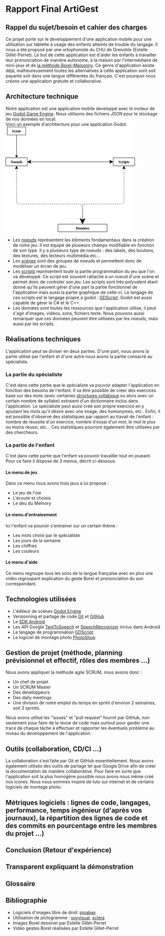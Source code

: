 # Rapport Final ArtiGest

## Rappel du sujet/besoin et cahier des charges
Ce projet porte sur le developpement d'une application mobile pour une utilisation sur tablette à usage des enfants atteints de trouble du langage.
Il nous a été proposé par une ortophoniste du CHU de Grenoble (Estelle Gillet-Perret).
Le but de cette application est d'aider les enfants à travailler leur prononciation de manière autonome, à la maison par l'intermédiaire de mini-jeux et de [la méthode Borel-Maisonny](https://fr.wikipedia.org/wiki/M%C3%A9thode_Borel-Maisonny).
Ce genre d'application existe déjà, malheureusement toutes les alternatives à cette application sont soit payante soit dans une langue différentes du français. C'est pourquoi nous créons une application gratuite et collaborative.

## Architecture technique
Notre application est une application mobile developpé avec le moteur de jeu [Godot Game Engine](https://godotengine.org).
Nous utilisons des fichiers *JSON* pour le stockage de nos données en local.  
Voici un exemple d'architecture pour une application Godot.  
![](https://github.com/WriteInGesturesProject/docs/blob/master/Images/Architecture.png)  

- Les [noeuds](http://docs.godotengine.org/fr/latest/getting_started/step_by_step/scenes_and_nodes.html#nodes) représentent les éléments fondamentaux dans la création de notre jeu. Il est équipé de plusieurs champs modifiable en fonction de son type. Il y a plusieurs type de noeuds : des labels, des boutons, des textures, des lecteurs multimédia etc...  
- Les [scènes](http://docs.godotengine.org/fr/latest/getting_started/step_by_step/scenes_and_nodes.html#scenes) sont des groupes de noeuds et permettent donc de modéliser un écran de jeu.  
- Les [scripts](https://docs.godotengine.org/fr/latest/getting_started/scripting/visual_script/getting_started.html) représentent toute la partie programmation du jeu que l'on va développé. Ce script est souvent rattaché à un noeud d'une scène et permet donc de controler son jeu. Les scripts sont très polyvalent étant donné qu'ils peuvent gérer d'une part la partie fonctionnel de l'application mais aussi la partie graphique de celle-ci.  Le langage de ces scripts est le langage propre a godot : [GDScript](https://docs.godotengine.org/fr/latest/getting_started/scripting/gdscript/gdscript_advanced.html). Godot est aussi capable de gérer le C# et le C++.
- Les données sont toutes les ressources que l'application utilise, il peut s'agir d'images, vidéos, sons, fichiers texte. Nous pouvons aussi remarquer que ces données peuvent être utilisées par les noeuds, mais aussi par les scripts.


## Réalisations techniques
L'application peut se diviser en deux parties. D'une part, nous avons la partie utilisé par l'enfant et d'une autre nous avons la partie consacré au spécialiste.


### La partie du spécialiste
C'est dans cette partie que le spécialiste va pouvoir adapter l'application en fonction des besoins de l'enfant. Il va être possible de créer des exercices basé sur des mots (avec certaines [structures syllabique](https://www.sfu.ca/fren270/phonologie/page4_7.html) ou alors avec un certain nombre de syllabe) extraient d'un dictionnaire inclus dans l'application. Le spécialiste peut aussi créé son propre exercice en y ajoutant les mots qu'il désire avec une image, des homonymes, etc..
Enfin, il est possible d'observé des statistiques par rapport au travail de l'enfant : nombre de réussite d'un exercice, nombre d'essai d'un mot, le mot le plus ou moins réussi, etc... Ces statistiques pourront également être utilisées par des chercheurs.


### La partie de l'enfant
C'est dans cette partie que l'enfant va pouvoir travailler tout en joueant. Pour ce faire il dispose de 3 menus, décrit ci-dessous. 

#### Le menu de jeu
Dans ce menu nous avons trois jeux à lui proposé :
- Le jeu de l'oie
- L'écoute et choisis
- Le deu du Memory


#### Le menu d'entrainement
Ici l'enfant va pouvoir s'entrainer sur un certain thème :
- Les mots choisi par le spécialiste
- Les jours de la semaine
- Les chiffres
- Les couleurs


#### Le menu d'aide
Ce menu regroupe tous les sons de la langue française avec en plus une vidéo regroupant explication du geste Borel et prononciation du son correspondant.


## Technologies utilisées
- L'éditeur de scènes [Godot Engine](https://godotengine.org/)
- Versionning et partage de code [Git](https://git-scm.com/) et [GitHub](https://github.com/)
- Le [SDK Android](https://developer.android.com/studio)
- Les API Google [TextToSpeech](https://developer.android.com/reference/android/speech/tts/TextToSpeech) et [SpeechRecognizer](https://developer.android.com/reference/android/speech/SpeechRecognizer) inclus dans Android
- Le langage de programmation [GDScript](https://docs.godotengine.org/fr/latest/getting_started/scripting/gdscript/gdscript_basics.html)
- Le logiciel de montage photo [PhotoShop](https://www.adobe.com/fr/products/photoshop.html)


## Gestion de projet (méthode, planning prévisionnel et effectif, rôles des membres ...)
Nous avons appliquer la méthode agile SCRUM, nous avions donc :  
- Un chef de projet
- Un SCRUM Master
- Des developpeurs
- Des daily meetings
- Une division de notre emploi du temps en sprint d'environ 2 semaines, soit 3 sprints.

Nous avons utilisé les "issues" et "pull request" fournit par GitHub, non seulement pour faire de la revue de code mais surtout pour garder une trace de chaque tâche à effectuer et rapporter les éventuels problème au niveau du developpement de l'application.

## Outils (collaboration, CD/CI ...)
La collaboration s'est faite par Git et GitHub essentiellement. Nous avons également utilisés des outils de partage tel que Google Drive afin de créer la documentation de manière collaborative.
Pour faire en sorte que l'application soit la plus homogène possible nous avons nous même créé nos icones. Nous nous sommes inspiré de tuto sur internet et de certains logiciels de montage photo.


## Métriques logiciels : lignes de code, langages, performance, temps ingénieur (d'après vos journaux), la répartition des lignes de code et des commits en pourcentage entre les membres du projet ...)



## Conclusion (Retour d'expérience)


## Transparent expliquant la démonstration


## Glossaire


## Bibliographie
- Logiciels d'images libre de droit :[pixabay](https://pixabay.com/fr/)
- Utilisation de pictogramme : [soyvisual,](https://www.soyvisual.org/?photos=2&sheets=2&materials=2&material_content=All&material_activity=All&material_lang=All&app=2&app_content=All&app_activity=All&app_level=All&search=1&query=adjetivo)
[sclera](https://www.sclera.be/fr/picto/copyright)
- Images Borel dessiner par Estelle Gillet-Perret
- Vidéo gestes Borel réalisées par Estelle Gillet-Perret


